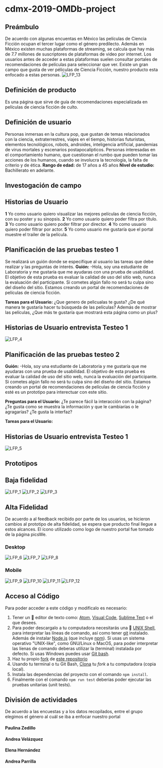 # cdmx-2019-OMDb-project
## Preámbulo
De acuerdo con algunas encuentas en México las películas de Ciencia Ficción ocupan el tercer lugar como el género predilecto. Además en México existen muchas plataformas de streaming, se calcula que hay más de 7.7 millones de suscriptores de plataformas de video por internet. Los usuarios antes de acceder a estas plataformas suelen consultar portales de recomendaciones de películas para seleccionar que ver. Existe un gran campo que gusta de ver péliculas de Ciencia Ficción, nuestro producto esta enfocado a estas personas.
![LFP_13](https://github.com/Andrea0611/cdmx-2019-OMDb-project/blob/master/src/images/encuestas.jpg)

## Definición de producto
Es una página que sirve de guía de recomendaciones especializada en películas de ciencia ficción de culto.

## Definición de usuario
Personas inmersas en la cultura pop, que gustan de temas relacionados con la ciencia, extraterrestres, viajes en el tiempo, historias futuristas, elementos tecnológicos, robots, androides, inteligencia artificial, pandemias de virus mortales y escenarios postapocalípticos. 
Personas interesadas en el comportamiento humano, que cuestionan el rumbo que pueden tomar las acciones de los humanos, cuando se involucra la tecnología, la falta de criterio y de ética.
**Rango de edad:** de 17 años a 45 años
**Nivel de estudio:** Bachillerato en adelante.

## Investogación de campo

## Historias de Usuario
**1** Yo como usuario quiero visualizar las mejores películas de ciencia ficción, con su poster y su sinopsis.
**2** Yo como usuario quiero poder filtra por título.
**3** Yo como usuario quiero poder filtrar por director.
**4** Yo como usuario quiero poder filtrar por actor.
**5** Yo como usuario me gustaría que el portal muestre el trailer de la película.


## Planificación de las pruebas testeo 1
Se realizará un guión donde se especifíque al usuario las tareas que debe realizar y las preguntas de interés.
**Guión:** 
-Hola, soy una estudiante de Laboratoria y me gustaría que me ayudaras con una prueba de usabilidad. El objetivo de esta prueba es evaluar la calidad de uso del sitio web, nunca la evaluación del participante. Si cometes algún fallo no será tu culpa sino del diseño del sitio. Estamos creando un portal de recomendaciones de películas de ciencia ficción. 

**Tareas para el Usuario:**
¿Que genero de pelìcualas te gusta?
¿De qué manera te gustaría hacer tu búsqueda de las películas?
Además de mostrar las películas, ¿Que más te gustaría que mostrará esta página como un plus?

## Historias de Usuario entrevista Testeo 1
![LFP_4](https://github.com/Andrea0611/cdmx-2019-OMDb-project/blob/master/src/images/entrevistas1.jpg)

## Planificación de las pruebas testeo 2
**Guión:** 
-Hola, soy una estudiante de Laboratoria y me gustaría que me ayudaras con una prueba de usabilidad. El objetivo de esta prueba es evaluar la calidad de uso del sitio web, nunca la evaluación del participante. Si cometes algún fallo no será tu culpa sino del diseño del sitio. Estamos creando un portal de recomendaciones de películas de ciencia ficción y esté es un prototipo para interectuar con este sitio.

**Preguntas para el Usuario:**
¿Te parece fácil la interacción con la página?
¿Te gusta como se muestra la información y que le cambiarías o le agragarías?
¿Te gusta la interfaz?

**Tareas para el Usuario:**
## Historias de Usuario entrevista Testeo 1
![LFP_5](https://github.com/Andrea0611/cdmx-2019-OMDb-project/blob/master/src/images/entrevistas%202.jpg)

## Prototipos 

## Baja fidelidad
![LFP_1](https://github.com/Andrea0611/cdmx-2019-OMDb-project/blob/rama-andreaparrilla/src/images/prototipoBaja1.jpg)
![LFP_2](https://github.com/Andrea0611/cdmx-2019-OMDb-project/blob/rama-andreaparrilla/src/images/prototipoBaja2.jpg)
![LFP_3](https://github.com/Andrea0611/cdmx-2019-OMDb-project/blob/rama-andreaparrilla/src/images/prototipoBaja3.jpg)

## Alta Fidelidad
De acuerdo a al feedback recibido por parte de los usuarios, se hicieron cambios al prototipo de alta fidelidad, se espera que producto final llegue a estos alcances. El ícono utilizado como logo de nuestro portal fue tomado de la página picsWe.

### Desktop
![LFP_6](https://github.com/Andrea0611/cdmx-2019-OMDb-project/blob/master/src/images/PrototipoAlta/Desktop1.jpg)
![LFP_7](https://github.com/Andrea0611/cdmx-2019-OMDb-project/blob/master/src/images/PrototipoAlta/Desktop2.jpg)
![LFP_8](https://github.com/Andrea0611/cdmx-2019-OMDb-project/blob/master/src/images/PrototipoAlta/Desktop3.jpg)

### Mobile
![LFP_9](https://github.com/Andrea0611/cdmx-2019-OMDb-project/blob/master/src/images/PrototipoAlta/Mobile1.jpg)
![LFP_10](https://github.com/Andrea0611/cdmx-2019-OMDb-project/blob/master/src/images/PrototipoAlta/Mobile2.jpg)
![LFP_11](https://github.com/Andrea0611/cdmx-2019-OMDb-project/blob/master/src/images/PrototipoAlta/Mobile3.jpg)
![LFP_12](https://github.com/Andrea0611/cdmx-2019-OMDb-project/blob/master/src/images/PrototipoAlta/Mobile4.jpg)

## Acceso al Código
Para poder acceder a este código y modificalo es necesario:

1. Tener un :pencil: editor de texto como: [Atom](https://atom.io/), [Visual Code](https://code.visualstudio.com/), [Sublime Text](https://www.sublimetext.com) o el que desees.
2. Para poder descargalo a tu computadora necesitarás una :shell:
   [UNIX Shell](https://github.com/Laboratoria/curricula-js/tree/v2.x/topics/shell), para interpretar las líneas de comando, así como tener [git](https://github.com/Laboratoria/curricula-js/tree/v2.x/topics/scm/01-git)
   instalado. Además de instalar [Node.js](https://nodejs.org/) (que
   incluye [npm](https://docs.npmjs.com/)). Si usas un sistema operativo "UNIX-like", como GNU/Linux o MacOS, para poder interpretar las líenas de comando deberas utilizar la (terminal) instalada por defecto.
   Si usas Windows puedes usar [Git bash](https://git-scm.com/download/win).
3. Haz tu propio [fork](https://help.github.com/articles/fork-a-repo/)
   de [ este repositorio](https://github.com/Pau-za/cdmx-2019-OMDb-project) 
4. Usando tu terminal o tu Git Bash, [Clona](https://help.github.com/articles/cloning-a-repository/)
   tu _fork_ a tu computadora (copia local).
5. Instala las dependencias del proyecto con el comando `npm
   install`.
6. Finalmente con el comando `npm run test` deberías poder ejecutar las 
   pruebas unitarias (unit tests).

## División de actividades
De acuerdo a las encuestas y a los datos recopilados, entre el grupo elegimos el género al cuál se iba a enfocar nuestro portal

#### Paulina Zedillo 

#### Andrea Velázquez

#### Elena Hernández

#### Andrea Parrilla